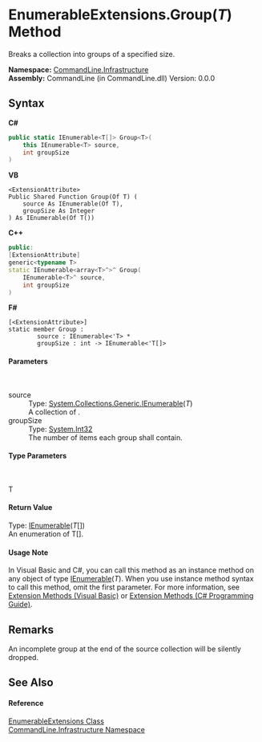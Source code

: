 # EnumerableExtensions.Group(*T*) Method 
 

Breaks a collection into groups of a specified size.

**Namespace:**&nbsp;<a href="N_CommandLine_Infrastructure">CommandLine.Infrastructure</a><br />**Assembly:**&nbsp;CommandLine (in CommandLine.dll) Version: 0.0.0

## Syntax

**C#**<br />
``` C#
public static IEnumerable<T[]> Group<T>(
	this IEnumerable<T> source,
	int groupSize
)

```

**VB**<br />
``` VB
<ExtensionAttribute>
Public Shared Function Group(Of T) ( 
	source As IEnumerable(Of T),
	groupSize As Integer
) As IEnumerable(Of T())
```

**C++**<br />
``` C++
public:
[ExtensionAttribute]
generic<typename T>
static IEnumerable<array<T>^>^ Group(
	IEnumerable<T>^ source, 
	int groupSize
)
```

**F#**<br />
``` F#
[<ExtensionAttribute>]
static member Group : 
        source : IEnumerable<'T> * 
        groupSize : int -> IEnumerable<'T[]> 

```


#### Parameters
&nbsp;<dl><dt>source</dt><dd>Type: <a href="https://docs.microsoft.com/dotnet/api/system.collections.generic.ienumerable-1" target="_blank">System.Collections.Generic.IEnumerable</a>(*T*)<br />A collection of .</dd><dt>groupSize</dt><dd>Type: <a href="https://docs.microsoft.com/dotnet/api/system.int32" target="_blank">System.Int32</a><br />The number of items each group shall contain.</dd></dl>

#### Type Parameters
&nbsp;<dl><dt>T</dt><dd /></dl>

#### Return Value
Type: <a href="https://docs.microsoft.com/dotnet/api/system.collections.generic.ienumerable-1" target="_blank">IEnumerable</a>(*T*[])<br />An enumeration of T[].

#### Usage Note
In Visual Basic and C#, you can call this method as an instance method on any object of type <a href="https://docs.microsoft.com/dotnet/api/system.collections.generic.ienumerable-1" target="_blank">IEnumerable</a>(*T*). When you use instance method syntax to call this method, omit the first parameter. For more information, see <a href="https://docs.microsoft.com/dotnet/visual-basic/programming-guide/language-features/procedures/extension-methods">Extension Methods (Visual Basic)</a> or <a href="https://docs.microsoft.com/dotnet/csharp/programming-guide/classes-and-structs/extension-methods">Extension Methods (C# Programming Guide)</a>.

## Remarks
An incomplete group at the end of the source collection will be silently dropped.

## See Also


#### Reference
<a href="T_CommandLine_Infrastructure_EnumerableExtensions">EnumerableExtensions Class</a><br /><a href="N_CommandLine_Infrastructure">CommandLine.Infrastructure Namespace</a><br />